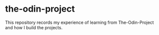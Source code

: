 # the-odin-project
This repository records my experience of learning from The-Odin-Project and how I build the projects.





